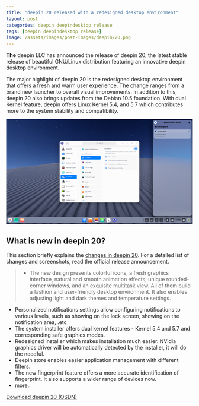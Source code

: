 ```yaml
---
title: "deepin 20 released with a redesigned desktop environment"
layout: post
categories: deepin deepindesktop release
tags: [deepin deepindesktop release]
image: /assets/images/post-images/deepin/20.png
---
```


**The** deepin LLC has announced the release of deepin 20, the latest stable release of beautiful GNU/Linux distribution featuring an innovative deepin desktop environment.

The major highlight of deepin 20 is the redesigned desktop environment that offers a fresh and warm user experience. The change ranges from a brand new launcher to overall visual improvements. In addition to this, deepin 20 also brings updates from the Debian 10.5 foundation. With dual Kernel feature, deepin offers Linux Kernel 5.4, and 5.7 which contributes more to the system stability and compatibility.

![deepin 20 preview](/assets/images/post-images/deepin/20.png)

## What is new in deepin 20?
This section briefly explains the [changes in deepin 20](https://www.deepin.org/en/2020/09/11/deepin-20-innovation-is-ongoing/). For a detailed list of changes and screenshots, read the official release announcement.
> - The new design presents colorful icons, a fresh graphics interface, natural and smooth animation effects, unique rounded-corner windows, and an exquisite multitask view. All of them build a fashion and user-friendly desktop environment. It also enables adjusting light and dark themes and temperature settings.
- Personalized notifications settings allow configuring notifications to various levels, such as showing on the lock screen, showing on the notification area, .etc
- The system installer offers dual kernel features - Kernel 5.4 and 5.7 and corresponding safe graphics modes.
- Redesigned installer which makes installation much easier. NVidia graphics driver will be automatically detected by the installer, it will do the needful.
- Deepin store enables easier application management with different filters.
- The new fingerprint feature offers a more accurate identification of fingerprint. It also supports a wider range of devices now.
- more..

<a class="download" href="https://osdn.net/projects/deepin/storage/20/">Download deepin 20 (OSDN)</a>